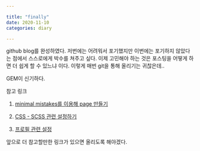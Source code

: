 ```yaml
---

title: "finally"
date: 2020-11-10
categories: diary

---
```

github blog를 완성하였다. 저번에는 어려워서 포기했지만 이번에는 포기하지 않았다는 점에서 스스로에게 박수를 쳐주고 싶다. 이제 고민해야 하는 것은 포스팅을 어떻게 하면 더 쉽게 할 수 있느냐 이다. 이렇게 매번 git을 통해 올리기는 귀찮은데..

GEM이 신기하다.

참고 링크

1. [minimal mistakes를 이용해 page 만들기](https://pnurep.github.io/blogging/github-page-minimal-mistakes/#)

2. [CSS - SCSS 관련 설정하기](https://hahafamilia.github.io/howto/jekyll-github-mistakes-blog/)

3. [프로필 관련 설정](https://danggai.github.io/tags/#minimal-mistakes)

앞으로 더 참고할만한 링크가 있으면 올리도록 해야겠다.